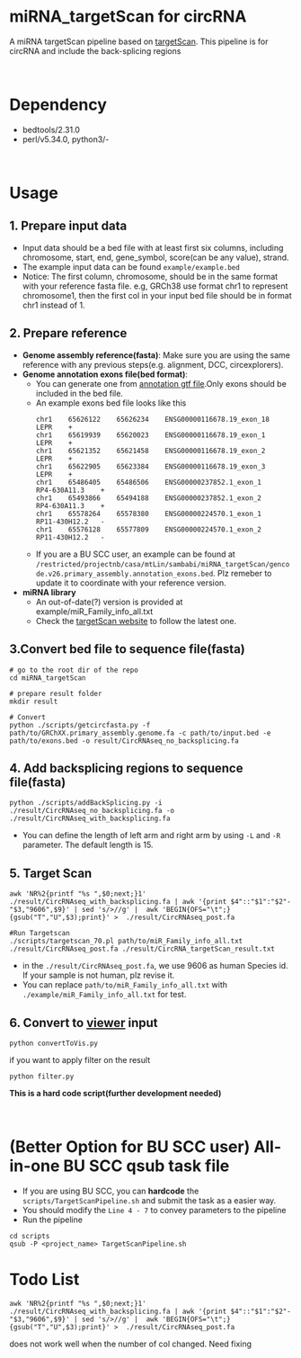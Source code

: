 # miRNA_targetScan for circRNA
A miRNA targetScan pipeline based on [targetScan](https://www.targetscan.org/vert_80/).
This pipeline is for circRNA and include the back-splicing regions

</br>

# Dependency
* bedtools/2.31.0
* perl/v5.34.0, python3/-

</br>

# Usage
## 1. Prepare input data
* Input data should be a bed file with at least first six columns, including chromosome, start, end, gene_symbol, score(can be any value), strand.
* The example input data can be found ```example/example.bed```
* Notice: The first column, chromosome, should be in the same format with your reference fasta file. e.g, GRCh38 use format chr1 to represent chromosome1, then the first col in your input bed file should be in format chr1 instead of 1.

## 2. Prepare reference
* **Genome assembly reference(fasta)**: Make sure you are using the same reference with any previous steps(e.g. alignment, DCC, circexplorers).
* **Genome annotation exons file(bed format)**: 
    - You can generate one from [annotation gtf file](https://www.gencodegenes.org/human/releases.html).Only exons should be included in the bed file.
    - An example exons bed file looks like this
        ```
        chr1	65626122	65626234	ENSG00000116678.19_exon_18	LEPR	+
        chr1	65619939	65620023	ENSG00000116678.19_exon_1	LEPR	+
        chr1	65621352	65621458	ENSG00000116678.19_exon_2	LEPR	+
        chr1	65622905	65623384	ENSG00000116678.19_exon_3	LEPR	+
        chr1	65486405	65486506	ENSG00000237852.1_exon_1	RP4-630A11.3	+
        chr1	65493866	65494188	ENSG00000237852.1_exon_2	RP4-630A11.3	+
        chr1	65578264	65578380	ENSG00000224570.1_exon_1	RP11-430H12.2	-
        chr1	65576128	65577809	ENSG00000224570.1_exon_2	RP11-430H12.2	-
        ```
    - If you are a BU SCC user, an example can be found at `/restricted/projectnb/casa/mtLin/sambabi/miRNA_targetScan/gencode.v26.primary_assembly.annotation_exons.bed`. Plz remeber to update it to coordinate with your reference version.
* **miRNA library**
    * An out-of-date(?) version is provided at example/miR_Family_info_all.txt
    * Check the [targetScan website](https://www.targetscan.org/cgi-bin/targetscan/data_download.vert80.cgi) to follow the latest one.

## 3.Convert bed file to sequence file(fasta)
```
# go to the root dir of the repo
cd miRNA_targetScan

# prepare result folder
mkdir result

# Convert
python ./scripts/getcircfasta.py -f path/to/GRChXX.primary_assembly.genome.fa -c path/to/input.bed -e path/to/exons.bed -o result/CircRNAseq_no_backsplicing.fa
```

## 4. Add backsplicing regions to sequence file(fasta)
```
python ./scripts/addBackSplicing.py -i ./result/CircRNAseq_no_backsplicing.fa -o ./result/CircRNAseq_with_backsplicing.fa
```
* You can define the length of left arm and right arm by using `-L` and `-R` parameter. The default length is 15.

## 5. Target Scan
```
awk 'NR%2{printf "%s ",$0;next;}1' ./result/CircRNAseq_with_backsplicing.fa | awk '{print $4"::"$1":"$2"-"$3,"9606",$9}' | sed 's/>//g' |  awk 'BEGIN{OFS="\t";} {gsub("T","U",$3);print}' >  ./result/CircRNAseq_post.fa

#Run Targetscan
./scripts/targetscan_70.pl path/to/miR_Family_info_all.txt ./result/CircRNAseq_post.fa ./result/CircRNA_targetScan_result.txt
```
* in the `./result/CircRNAseq_post.fa`, we use 9606 as human Species id. If your sample is not human, plz revise it.
* You can replace `path/to/miR_Family_info_all.txt` with `./example/miR_Family_info_all.txt` for test.

## 6. Convert to **[viewer](https://github.com/90yearsoldcoder/motif_viewer)** input
```
python convertToVis.py
```

if you want to apply filter on the result
```
python filter.py
```
**This is a hard code script(further development needed)**

</br>

# (Better Option for BU SCC user) All-in-one BU SCC qsub task file
* If you are using BU SCC, you can **hardcode** the `scripts/TargetScanPipeline.sh` and submit the task as a easier way.
* You should modify the `Line 4 - 7` to convey parameters to the pipeline
* Run the pipeline
```
cd scripts
qsub -P <project_name> TargetScanPipeline.sh
```

# Todo List
```
awk 'NR%2{printf "%s ",$0;next;}1' ./result/CircRNAseq_with_backsplicing.fa | awk '{print $4"::"$1":"$2"-"$3,"9606",$9}' | sed 's/>//g' |  awk 'BEGIN{OFS="\t";} {gsub("T","U",$3);print}' >  ./result/CircRNAseq_post.fa
```
does not work well when the number of col changed. Need fixing

